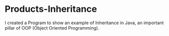 # Products-Inheritance
I created a Program to show an example of Inheritance in Java, an important pillar of OOP (Object Oriented Programming).
